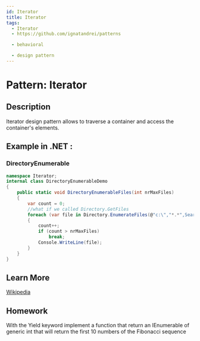 ```yaml
---
id: Iterator
title: Iterator
tags:
  - Iterator
  - https://github.com/ignatandrei/patterns

  - behavioral

  - design pattern
---
```


# Pattern:  Iterator

## Description

Iterator design pattern allows to traverse a container and access the container's elements.

## Example in .NET : 


###  DirectoryEnumerable
```csharp showLineNumbers title="DirectoryEnumerable example for Pattern Iterator"
namespace Iterator;
internal class DirectoryEnumerableDemo
{
    public static void DirectoryEnumerableFiles(int nrMaxFiles)
    {
        var count = 0;
        //what if we called Directory.GetFiles        
        foreach (var file in Directory.EnumerateFiles(@"c:\","*.*",SearchOption.AllDirectories))
        {
            count++;
            if (count > nrMaxFiles)
                break;
            Console.WriteLine(file);
        }
    }
}

```


## Learn More

[Wikipedia](https://en.wikipedia.org/wiki/iterator_pattern)

## Homework

With the Yield keyword implement a function that return an IEnumerable of generic int that will return the first 10 numbers of the Fibonacci sequence


